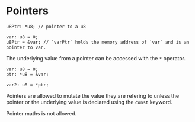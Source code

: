 
# Pointers

```
u8Ptr: *u8; // pointer to a u8

var: u8 = 0;
u8Ptr = &var; // `varPtr` holds the memory address of `var` and is an pointer to var.
```

The underlying value from a pointer can be accessed with the `*` operator.
```
var: u8 = 0;
ptr: *u8 = &var;

var2: u8 = *ptr;
```

Pointers are allowed to mutate the value they are refering to unless the pointer or the underlying value is declared using the `const` keyword.

Pointer maths is not allowed.